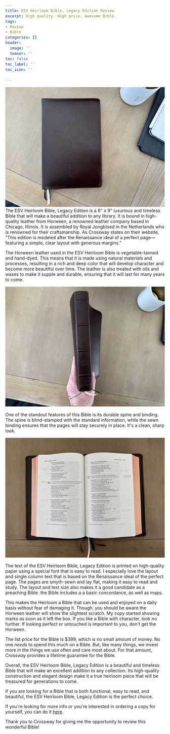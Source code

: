 ```yaml
---
title: ESV Heirloom Bible, Legacy Edition Review
excerpt: High quality. High price. Awesome Bible.
tags:
- Review
- Bible
categories: []
header:
  image: ''
  teaser: ''
toc: false
toc_label: ''
toc_icon: ''

---
```

![](/assets/images/img_0295-large.jpeg)The ESV Heirloom Bible, Legacy Edition is a 6" x 9" luxurious and timeless Bible that will make a beautiful addition to any library. It is bound in high-quality leather from Horween, a renowned leather company based in Chicago, Illinois. It is assembled by  Royal Jongbloed in the Netherlands who is renowned for their craftsmanship. As Crossway states on their website, "This edition is modeled after the Renaissance ideal of a perfect page—featuring a simple, clear layout with generous margins."

The Horween leather used in the ESV Heirloom Bible is vegetable-tanned and hand-dyed. This means that it is made using natural materials and processes, resulting in a rich and deep color that will develop character and become more beautiful over time. The leather is also treated with oils and waxes to make it supple and durable, ensuring that it will last for many years to come.

![](/assets/images/img_0298-large.jpeg)

One of the standout features of this Bible is its durable spine and binding. The spine is blind-stamped with the standard information, while the sewn binding ensures that the pages will stay securely in place. It's a clean, sharp look.

![](/assets/images/img_0296-large.jpeg)

The text of the ESV Heirloom Bible, Legacy Edition is printed on high-quality paper using a special font that is easy to read. I especially love the layout and single column text that is based on the Renaissance ideal of the perfect page. The pages are smyth-sewn and lay flat, making it easy to read and study. The layout and text size also makes it a good candidate as a preaching Bible. the Bible includes a a basic concordance, as well as maps.

This makes the Heirloom a Bible that can be used and enjoyed on a daily basis without fear of damaging it. Though, you should be aware the Horween leather will show the slightest scratch. My copy started showing marks as soon as it left the box. If you like a Bible with character, look no further. If looking perfect or untouched is important to you, don't get the Horween.

The list price for the Bible is $399, which is no small amount of money. No one _needs_ to spend this much on a Bible. But, like many things, we invest more in the things we use often and care most about. For that amount, Crossway provides a lifetime guarantee for the Bible.

Overall, the ESV Heirloom Bible, Legacy Edition is a beautiful and timeless Bible that will make an excellent addition to any collection. Its high-quality construction and elegant design make it a true heirloom piece that will be treasured for generations to come.

If you are looking for a Bible that is both functional, easy to read, and beautiful, the ESV Heirloom Bible, Legacy Edition is the perfect choice.

If you're looking for more info or you're interested in ordering a copy for yourself, you can do it [here](https://www.crossway.org/bibles/esv-heirloom-bible-legacy-edition-hrwnlthr/). 

Thank you to Crossway for giving me the opportunity to review this wonderful Bible!